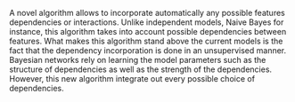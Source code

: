 A novel algorithm allows to incorporate automatically any possible features dependencies or interactions. Unlike independent models, Naive Bayes for instance, this algorithm takes into account possible dependencies between features. What makes this algorithm stand above the current models is the fact that the dependency incorporation is done in an unsupervised manner. Bayesian networks rely on learning the model parameters such as the structure of dependencies as well as the strength of the dependencies. However, this new algorithm integrate out every possible choice of dependencies. 